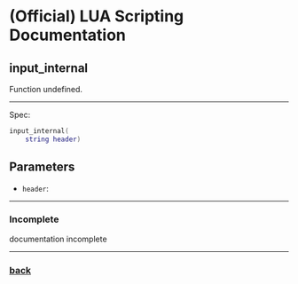
# (Official) LUA Scripting Documentation

## input_internal

Function undefined.

___

Spec:

```lua
input_internal(
	string header)
```

## Parameters

- `header`: 

___

### Incomplete

documentation incomplete

___

### [back](../other)
